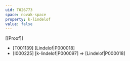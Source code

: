 ```yaml
---
uid: T026773
space: novak-space
property: k-lindelof
value: false
---
```

[[Proof]]

* [T001139] [Lindelof|P000018]
* [I000225] [k-lindelof|P000097] => [Lindelof|P000018]

